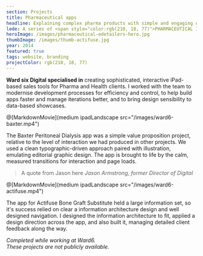 ```yaml
---
section: Projects
title: Pharmaceutical apps
headline: Explaining complex pharma products with simple and engaging digital stories.
lede: A series of <span style="color:rgb(210, 18, 77)">PHARMACEUTICAL IPAD APPS</span> explaining complex products with simple and engaging digital stories.
heroImage: /images/pharmaceutical-edetailers-hero.jpg
thumbImage: /images/thumb-actifuse.jpg
year: 2014
featured: true
tags: website, branding
projectColor: rgb(210, 18, 77)
---
```


**Ward six Digital specialised in** creating sophisticated, interactive iPad-based sales tools for Pharma and Health clients. I worked with the team to modernise development processes for efficiency and control, to help build apps faster and manage iterations better, and to bring design sensibility to data-based showcases.

@[MarkdownMovie](medium ipadLandscape src="/images/ward6-baxter.mp4")

The Baxter Peritoneal Dialysis app was a simple value proposition project, relative to the level of interaction we had produced in other projects. We used a clean typographic-driven approach paired with illustration, emulating editorial graphic design. The app is brought to life by the calm, measured transitions for interaction and page loads.

> A quote from Jason here _Jason Armstrong, former Director of Digital_

@[MarkdownMovie](medium ipadLandscape src="/images/ward6-actifuse.mp4")

The app for Actifuse Bone Graft Substitute held a large information set, so it's success relied on clear a information architecture design and well designed navigation. I designed the information architecture to fit, applied a design direction across the app, and also built it, managing detailed client feedback along the way.

_Completed while working at Ward6.<br>These projects are not publicly available._
